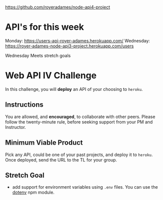 https://github.com/royeradames/node-api4-project
# API's for this week
Monday: https://users-api-royer-adames.herokuapp.com/
Wednesday: https://royer-adames-node-api3-project.herokuapp.com/users

Wednesday Meets stretch goals

# Web API IV Challenge

In this challenge, you will **deploy** an API of your choosing to `heroku`.

## Instructions

You are allowed, and **encouraged**, to collaborate with other peers. Please follow the twenty-minute rule, before seeking support from your PM and Instructor.

## Minimum Viable Product

Pick any API, could be one of your past projects, and deploy it to `heroku`. Once deployed, send the URL to the TL for your group.

## Stretch Goal

- add support for environment variables using `.env` files. You can use the [dotenv](https://www.npmjs.com/package/dotenv) npm module.

